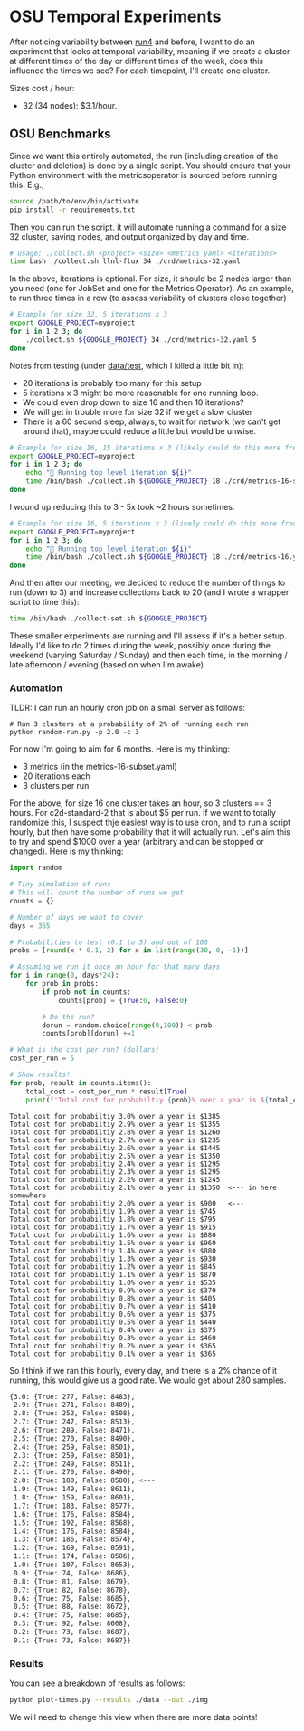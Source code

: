 # OSU Temporal Experiments

After noticing variability between [run4](run4) and before, I want to do an experiment that
looks at temporal variability, meaning if we create a cluster at different times of the day
or different times of the week, does this influence the times we see? For each timepoint,
I'll create one cluster.

Sizes cost / hour:

 - 32 (34 nodes): $3.1/hour.

## OSU Benchmarks

Since we want this entirely automated, the run (including creation of the cluster and deletion) is done
by a single script. You should ensure that your Python environment with the metricsoperator is sourced
before running this. E.g.,

```bash
source /path/to/env/bin/activate
pip install -r requirements.txt
```

Then you can run the script. it will automate running a command for a size 32 cluster, saving
nodes, and output organized by day and time.

```bash
# usage: ./collect.sh <project> <size> <metrics yaml> <iterations>
time bash ./collect.sh llnl-flux 34 ./crd/metrics-32.yaml
```
In the above, iterations is optional. For size, it should be 2 nodes larger than you need (one for JobSet and one for
the Metrics Operator). As an example, to run three times in a row (to assess variability of clusters close together)

```bash
# Example for size 32, 5 iterations x 3
export GOOGLE_PROJECT=myproject
for i in 1 2 3; do
    ./collect.sh ${GOOGLE_PROJECT} 34 ./crd/metrics-32.yaml 5
done
```

Notes from testing (under [data/test](data/test), which I killed a little bit in):

 - 20 iterations is probably too many for this setup
 - 5 iterations x 3 might be more reasonable for one running loop.
 - We could even drop down to size 16 and then 10 iterations?
 - We will get in trouble more for size 32 if we get a slow cluster
 - There is a 60 second sleep, always, to wait for network (we can't get around that), maybe could reduce a little but would be unwise.

```bash
# Example for size 16, 15 iterations x 3 (likely could do this more frequently)
export GOOGLE_PROJECT=myproject
for i in 1 2 3; do
    echo "🥞️ Running top level iteration ${i}"
    time /bin/bash ./collect.sh ${GOOGLE_PROJECT} 18 ./crd/metrics-16-subset.yaml 15
done
```

I wound up reducing this to 3 - 5x took ~2 hours sometimes.

```bash
# Example for size 16, 5 iterations x 3 (likely could do this more frequently)
export GOOGLE_PROJECT=myproject
for i in 1 2 3; do
    echo "🥞️ Running top level iteration ${i}"
    time /bin/bash ./collect.sh ${GOOGLE_PROJECT} 18 ./crd/metrics-16.yaml 3
done
```

And then after our meeting, we decided to reduce the number of things to run (down to 3) and increase collections back to 20
(and I wrote a wrapper script to time this):

```bash
time /bin/bash ./collect-set.sh ${GOOGLE_PROJECT}
```

These smaller experiments are running and I'll assess if it's a better setup. Ideally I'd like to do 2 times during the week, possibly
once during the weekend (varying Saturday / Sunday) and then each time, in the morning / late afternoon / evening (based on when I'm awake)

### Automation

TLDR: I can run an hourly cron job on a small server as follows:

```
# Run 3 clusters at a probability of 2% of running each run
python random-run.py -p 2.0 -c 3
```

For now I'm going to aim for 6 months. Here is my thinking:

- 3 metrics (in the metrics-16-subset.yaml)
- 20 iterations each
- 3 clusters per run

For the above, for size 16 one cluster takes an hour, so 3 clusters == 3 hours. For 
c2d-standard-2 that is about $5 per run. If we want to totally randomize this, I suspect thje easiest way is to use cron, and to run a script hourly, but then have some probability that it will actually run. Let's aim this to try and spend $1000 over a year (arbitrary and can be stopped or changed). Here is my thinking:

```python
import random

# Tiny simulation of runs
# This will count the number of runs we get
counts = {}

# Number of days we want to cover
days = 365

# Probabilities to test (0.1 to 5) and out of 100
probs = [round(x * 0.1, 2) for x in list(range(30, 0, -1))]

# Assuming we run it once an hour for that many days
for i in range(0, days*24):
    for prob in probs:
        if prob not in counts:
            counts[prob] = {True:0, False:0}

        # Do the run?
        dorun = random.choice(range(0,100)) < prob
        counts[prob][dorun] +=1

# What is the cost per run? (dollars)
cost_per_run = 5

# Show results!
for prob, result in counts.items():
    total_cost = cost_per_run * result[True]
    print(f'Total cost for probabiltiy {prob}% over a year is ${total_cost}')
```
```console
Total cost for probabiltiy 3.0% over a year is $1385
Total cost for probabiltiy 2.9% over a year is $1355
Total cost for probabiltiy 2.8% over a year is $1260
Total cost for probabiltiy 2.7% over a year is $1235
Total cost for probabiltiy 2.6% over a year is $1445
Total cost for probabiltiy 2.5% over a year is $1350
Total cost for probabiltiy 2.4% over a year is $1295
Total cost for probabiltiy 2.3% over a year is $1295
Total cost for probabiltiy 2.2% over a year is $1245
Total cost for probabiltiy 2.1% over a year is $1350  <--- in here somewhere
Total cost for probabiltiy 2.0% over a year is $900   <---
Total cost for probabiltiy 1.9% over a year is $745
Total cost for probabiltiy 1.8% over a year is $795
Total cost for probabiltiy 1.7% over a year is $915
Total cost for probabiltiy 1.6% over a year is $880
Total cost for probabiltiy 1.5% over a year is $960
Total cost for probabiltiy 1.4% over a year is $880
Total cost for probabiltiy 1.3% over a year is $930
Total cost for probabiltiy 1.2% over a year is $845
Total cost for probabiltiy 1.1% over a year is $870
Total cost for probabiltiy 1.0% over a year is $535
Total cost for probabiltiy 0.9% over a year is $370
Total cost for probabiltiy 0.8% over a year is $405
Total cost for probabiltiy 0.7% over a year is $410
Total cost for probabiltiy 0.6% over a year is $375
Total cost for probabiltiy 0.5% over a year is $440
Total cost for probabiltiy 0.4% over a year is $375
Total cost for probabiltiy 0.3% over a year is $460
Total cost for probabiltiy 0.2% over a year is $365
Total cost for probabiltiy 0.1% over a year is $365
```

So I think if we ran this hourly, every day, and there is a 2% chance of it running, this
would give us a good rate.  We would get about 280 samples.

```bash
{3.0: {True: 277, False: 8483},
 2.9: {True: 271, False: 8489},
 2.8: {True: 252, False: 8508},
 2.7: {True: 247, False: 8513},
 2.6: {True: 289, False: 8471},
 2.5: {True: 270, False: 8490},
 2.4: {True: 259, False: 8501},
 2.3: {True: 259, False: 8501},
 2.2: {True: 249, False: 8511},
 2.1: {True: 270, False: 8490},
 2.0: {True: 180, False: 8580}, <---
 1.9: {True: 149, False: 8611},
 1.8: {True: 159, False: 8601},
 1.7: {True: 183, False: 8577},
 1.6: {True: 176, False: 8584},
 1.5: {True: 192, False: 8568},
 1.4: {True: 176, False: 8584},
 1.3: {True: 186, False: 8574},
 1.2: {True: 169, False: 8591},
 1.1: {True: 174, False: 8586},
 1.0: {True: 107, False: 8653},
 0.9: {True: 74, False: 8686},
 0.8: {True: 81, False: 8679},
 0.7: {True: 82, False: 8678},
 0.6: {True: 75, False: 8685},
 0.5: {True: 88, False: 8672},
 0.4: {True: 75, False: 8685},
 0.3: {True: 92, False: 8668},
 0.2: {True: 73, False: 8687},
 0.1: {True: 73, False: 8687}}
```

### Results

You can see a breakdown of results as follows:

```bash
python plot-times.py --results ./data --out ./img
```

We will need to change this view when there are more data points!

